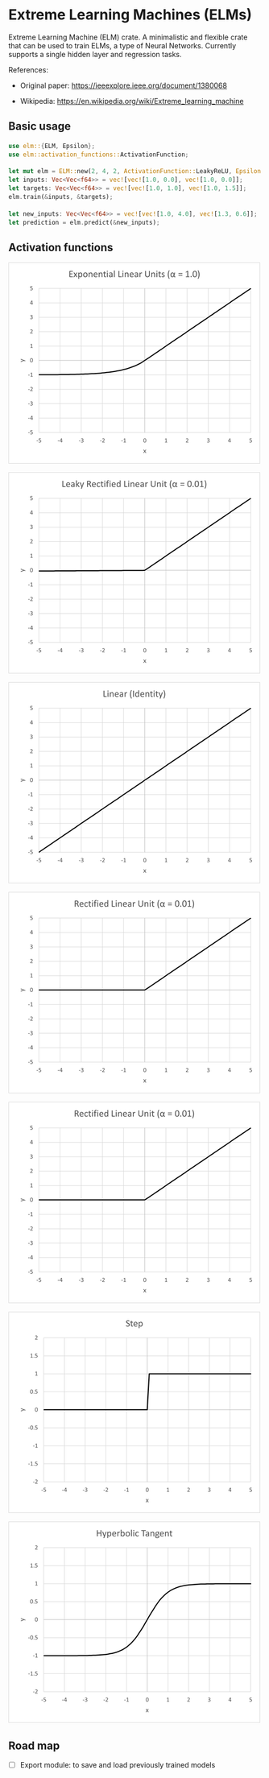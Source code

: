 # Extreme Learning Machines (ELMs)

Extreme Learning Machine (ELM) crate. A minimalistic and flexible crate that can be used to train ELMs,
a type of Neural Networks. Currently supports a single hidden layer and regression tasks.

References:

- Original paper: <https://ieeexplore.ieee.org/document/1380068>

- Wikipedia: <https://en.wikipedia.org/wiki/Extreme_learning_machine>


## Basic usage

```RUST
use elm::{ELM, Epsilon};
use elm::activation_functions::ActivationFunction;

let mut elm = ELM::new(2, 4, 2, ActivationFunction::LeakyReLU, Epsilon::Default);
let inputs: Vec<Vec<f64>> = vec![vec![1.0, 0.0], vec![1.0, 0.0]];
let targets: Vec<Vec<f64>> = vec![vec![1.0, 1.0], vec![1.0, 1.5]];
elm.train(&inputs, &targets);

let new_inputs: Vec<Vec<f64>> = vec![vec![1.0, 4.0], vec![1.3, 0.6]];
let prediction = elm.predict(&new_inputs);
```

## Activation functions

![ELU](https://github.com/mbfernan/elm/blob/e3d5484c9680773f4694a8c88f15646fab399a3d/src/docs/activation_functions/Exponential%20Linear%20Units.png)

![LeakyReLU](https://github.com/mbfernan/elm/blob/e3d5484c9680773f4694a8c88f15646fab399a3d/src/docs/activation_functions/Leaky%20Rectified%20Linear%20Units.png)

![Linear](https://github.com/mbfernan/elm/blob/e3d5484c9680773f4694a8c88f15646fab399a3d/src/docs/activation_functions/Linear.png)

![ReLU](https://github.com/mbfernan/elm/blob/e3d5484c9680773f4694a8c88f15646fab399a3d/src/docs/activation_functions/Rectified%20Linear%20Units.png)

![Sigmoidal](https://github.com/mbfernan/elm/blob/e3d5484c9680773f4694a8c88f15646fab399a3d/src/docs/activation_functions/Rectified%20Linear%20Units.png)

![Step](https://github.com/mbfernan/elm/blob/e3d5484c9680773f4694a8c88f15646fab399a3d/src/docs/activation_functions/Step.png)

![TanH](https://github.com/mbfernan/elm/blob/e3d5484c9680773f4694a8c88f15646fab399a3d/src/docs/activation_functions/Hyperbolic%20Tangent.png)

## Road map

- [ ] Export module: to save and load previously trained models